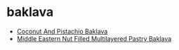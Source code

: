 # baklava

 * [Coconut And Pistachio Baklava](index/c/coconut-and-pistachio-baklava-358559.json)
 * [Middle Eastern Nut Filled Multilayered Pastry Baklava](index/m/middle-eastern-nut-filled-multilayered-pastry-baklava-103991.json)
